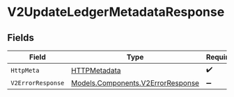 # V2UpdateLedgerMetadataResponse


## Fields

| Field                                                                           | Type                                                                            | Required                                                                        | Description                                                                     |
| ------------------------------------------------------------------------------- | ------------------------------------------------------------------------------- | ------------------------------------------------------------------------------- | ------------------------------------------------------------------------------- |
| `HttpMeta`                                                                      | [HTTPMetadata](../../Models/Components/HTTPMetadata.md)                         | :heavy_check_mark:                                                              | N/A                                                                             |
| `V2ErrorResponse`                                                               | [Models.Components.V2ErrorResponse](../../Models/Components/V2ErrorResponse.md) | :heavy_minus_sign:                                                              | Error                                                                           |